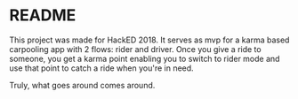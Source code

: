 # README

This project was made for HackED 2018. It serves as mvp for a karma based carpooling app with 2 flows: rider and driver. Once you give a ride to someone, you get a karma point enabling you to switch to rider mode and use that point to catch a ride when you're in need. 

Truly, what goes around comes around.

